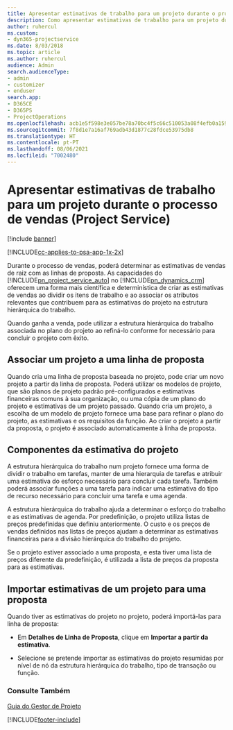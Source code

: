 ```yaml
---
title: Apresentar estimativas de trabalho para um projeto durante o processo de vendas
description: Como apresentar estimativas de trabalho para um projeto durante o processo de vendas no Project Service
author: ruhercul
ms.custom:
- dyn365-projectservice
ms.date: 8/03/2018
ms.topic: article
ms.author: ruhercul
audience: Admin
search.audienceType:
- admin
- customizer
- enduser
search.app:
- D365CE
- D365PS
- ProjectOperations
ms.openlocfilehash: acb1e5f598e3e057be78a70bc4f5c66c510053a08f4efb0a1595cf4853171662
ms.sourcegitcommit: 7f8d1e7a16af769adb43d1877c28fdce53975db8
ms.translationtype: HT
ms.contentlocale: pt-PT
ms.lasthandoff: 08/06/2021
ms.locfileid: "7002480"
---
```

# <a name="provide-work-estimates-for-a-project-during-the-sales-process-project-service"></a>Apresentar estimativas de trabalho para um projeto durante o processo de vendas (Project Service)

[!include [banner](../includes/psa-now-project-operations.md)]

[!INCLUDE[cc-applies-to-psa-app-1x-2x](../includes/cc-applies-to-psa-app-1x-2x.md)]

Durante o processo de vendas, poderá determinar as estimativas de vendas de raiz com as linhas de proposta. As capacidades do [!INCLUDE[pn_project_service_auto](../includes/pn-project-service-auto.md)] no [!INCLUDE[pn_dynamics_crm](../includes/pn-dynamics-crm.md)] oferecem uma forma mais científica e determinística de criar as estimativas de vendas ao dividir os itens de trabalho e ao associar os atributos relevantes que contribuem para as estimativas do projeto na estrutura hierárquica do trabalho.  
  
 Quando ganha a venda, pode utilizar a estrutura hierárquica do trabalho associada no plano do projeto ao refiná-lo conforme for necessário para concluir o projeto com êxito.  
  
## <a name="link-a-project-to-a-quote-line"></a>Associar um projeto a uma linha de proposta  
 Quando cria uma linha de proposta baseada no projeto, pode criar um novo projeto a partir da linha de proposta. Poderá utilizar os modelos de projeto, que são planos de projeto padrão pré-configurados e estimativas financeiras comuns à sua organização, ou uma cópia de um plano do projeto e estimativas de um projeto passado. Quando cria um projeto, a escolha de um modelo de projeto fornece uma base para refinar o plano do projeto, as estimativas e os requisitos da função. Ao criar o projeto a partir da proposta, o projeto é associado automaticamente à linha de proposta.  
  
## <a name="project-estimate-components"></a>Componentes da estimativa do projeto  
 A estrutura hierárquica do trabalho num projeto fornece uma forma de dividir o trabalho em tarefas, manter de uma hierarquia de tarefas e atribuir uma estimativa do esforço necessário para concluir cada tarefa. Também poderá associar funções a uma tarefa para indicar uma estimativa do tipo de recurso necessário para concluir uma tarefa e uma agenda.  
  
 A estrutura hierárquica do trabalho ajuda a determinar o esforço do trabalho e as estimativas de agenda. Por predefinição, o projeto utiliza listas de preços predefinidas que definiu anteriormente. O custo e os preços de vendas definidos nas listas de preços ajudam a determinar as estimativas financeiras para a divisão hierárquica do trabalho do projeto.  
  
 Se o projeto estiver associado a uma proposta, e esta tiver uma lista de preços diferente da predefinição, é utilizada a lista de preços da proposta para as estimativas.  
  
## <a name="import-estimates-from-a-project-into-a-quote"></a>Importar estimativas de um projeto para uma proposta  
 Quando tiver as estimativas do projeto no projeto, poderá importá-las para linha de proposta:  
  
-   Em **Detalhes de Linha de Proposta**, clique em **Importar a partir da estimativa**. 

-   Selecione se pretende importar as estimativas do projeto resumidas por nível de nó da estrutura hierárquica do trabalho, tipo de transação ou função.  
  
### <a name="see-also"></a>Consulte Também  
 [Guia do Gestor de Projeto](../psa/project-manager-guide.md)


[!INCLUDE[footer-include](../includes/footer-banner.md)]